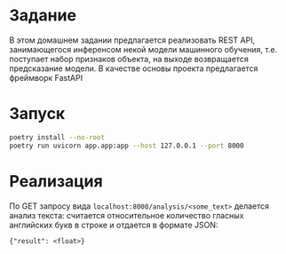 # Задание

В этом домашнем задании предлагается реализовать REST API, занимающегося инференсом некой модели машинного обучения, т.е. поступает набор признаков объекта, на выходе возвращается предсказание модели. В качестве основы проекта предлагается фреймворк FastAPI

# Запуск

```bash
poetry install --no-root
poetry run uvicorn app.app:app --host 127.0.0.1 --port 8000
```

# Реализация

По GET запросу вида `localhost:8000/analysis/<some_text>` делается анализ текста: считается относительное количество гласных английских букв в строке и отдается в формате JSON:
```
{"result": <float>}
```
